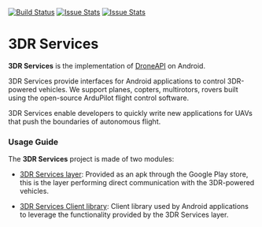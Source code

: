 [![Build Status](https://travis-ci.org/DroidPlanner/droidplanner.svg?branch=master)](https://travis-ci.org/DroidPlanner/3DRServices)
[![Issue Stats](http://issuestats.com/github/DroidPlanner/droidplanner/badge/pr)](http://issuestats.com/github/DroidPlanner/3DRServices)
[![Issue Stats](http://issuestats.com/github/DroidPlanner/droidplanner/badge/issue)](http://issuestats.com/github/DroidPlanner/3DRServices)

# 3DR Services
**3DR Services** is the implementation of [DroneAPI](https://developer.3drobotics.com/) on
Android.

3DR Services provide interfaces for Android applications to control 3DR-powered vehicles. We
support planes, copters, multirotors, rovers built using the open-source ArduPilot flight control
 software.

3DR Services enable developers to quickly write new applications for UAVs that push the
boundaries of autonomous flight.

### Usage Guide
The **3DR Services** project is made of two modules:
* [3DR Services layer](https://github.com/DroidPlanner/3DRServices/tree/master/ServiceApp):
Provided as an apk through the Google Play store, this is the layer performing direct
communication with the 3DR-powered vehicles.

* [3DR Services Client library](https://github.com/DroidPlanner/3DRServices/tree/master/ClientLib):
Client library used by Android applications to leverage the functionality provided by the 3DR
Services layer.
